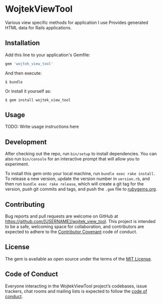# WojtekViewTool

Various view specific methods for application I use
Provides generated HTML data for Rails applications.

## Installation

Add this line to your application's Gemfile:

```ruby
gem 'wojtek_view_tool'
```

And then execute:

    $ bundle

Or install it yourself as:

    $ gem install wojtek_view_tool

## Usage

TODO: Write usage instructions here

## Development

After checking out the repo, run `bin/setup` to install dependencies. You can also run `bin/console` for an interactive prompt that will allow you to experiment.

To install this gem onto your local machine, run `bundle exec rake install`. To release a new version, update the version number in `version.rb`, and then run `bundle exec rake release`, which will create a git tag for the version, push git commits and tags, and push the `.gem` file to [rubygems.org](https://rubygems.org).

## Contributing

Bug reports and pull requests are welcome on GitHub at https://github.com/[USERNAME]/wojtek_view_tool. This project is intended to be a safe, welcoming space for collaboration, and contributors are expected to adhere to the [Contributor Covenant](http://contributor-covenant.org) code of conduct.

## License

The gem is available as open source under the terms of the [MIT License](https://opensource.org/licenses/MIT).

## Code of Conduct

Everyone interacting in the WojtekViewTool project’s codebases, issue trackers, chat rooms and mailing lists is expected to follow the [code of conduct](https://github.com/[USERNAME]/wojtek_view_tool/blob/master/CODE_OF_CONDUCT.md).